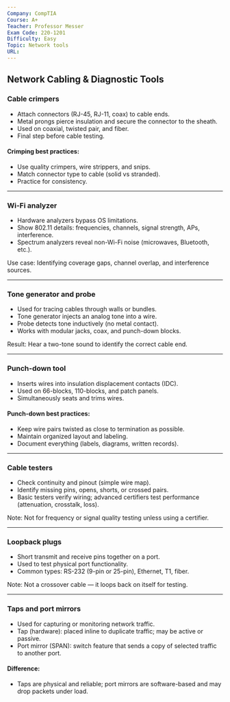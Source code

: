 ```yaml
---
Company: CompTIA
Course: A+
Teacher: Professor Messer
Exam Code: 220-1201
Difficulty: Easy
Topic: Network tools
URL:
---
```

## Network Cabling & Diagnostic Tools
### Cable crimpers

- Attach connectors (RJ-45, RJ-11, coax) to cable ends.
- Metal prongs pierce insulation and secure the connector to the sheath.
- Used on coaxial, twisted pair, and fiber.
- Final step before cable testing.
    
#### Crimping best practices:
- Use quality crimpers, wire strippers, and snips.
- Match connector type to cable (solid vs stranded).
- Practice for consistency.

---
### Wi-Fi analyzer

- Hardware analyzers bypass OS limitations.
- Show 802.11 details: frequencies, channels, signal strength, APs, interference.
- Spectrum analyzers reveal non-Wi-Fi noise (microwaves, Bluetooth, etc.).

Use case: Identifying coverage gaps, channel overlap, and interference sources.

---
### Tone generator and probe

- Used for tracing cables through walls or bundles.
- Tone generator injects an analog tone into a wire.
- Probe detects tone inductively (no metal contact).
- Works with modular jacks, coax, and punch-down blocks.
    
Result: Hear a two-tone sound to identify the correct cable end.

---

### Punch-down tool

- Inserts wires into insulation displacement contacts (IDC).
- Used on 66-blocks, 110-blocks, and patch panels.
- Simultaneously seats and trims wires.

#### Punch-down best practices:

- Keep wire pairs twisted as close to termination as possible.
- Maintain organized layout and labeling.
- Document everything (labels, diagrams, written records).
    
---
### Cable testers

- Check continuity and pinout (simple wire map).
- Identify missing pins, opens, shorts, or crossed pairs.
- Basic testers verify wiring; advanced certifiers test performance (attenuation, crosstalk, loss).

Note: Not for frequency or signal quality testing unless using a certifier.

---
### Loopback plugs
- Short transmit and receive pins together on a port.
- Used to test physical port functionality.
- Common types: RS-232 (9-pin or 25-pin), Ethernet, T1, fiber.
    
Note: Not a crossover cable — it loops back on itself for testing.

---
### Taps and port mirrors
- Used for capturing or monitoring network traffic.
- Tap (hardware): placed inline to duplicate traffic; may be active or passive.
- Port mirror (SPAN): switch feature that sends a copy of selected traffic to another port.

#### Difference:
- Taps are physical and reliable; port mirrors are software-based and may drop packets under load.